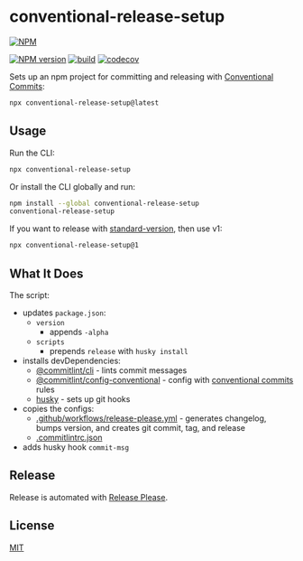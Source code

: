 # conventional-release-setup

[![NPM](https://nodei.co/npm/conventional-release-setup.png)](https://nodei.co/npm/conventional-release-setup/)

[![NPM version](https://img.shields.io/npm/v/conventional-release-setup.svg)](https://www.npmjs.com/package/conventional-release-setup)
[![build](https://github.com/remarkablemark/conventional-release-setup/actions/workflows/build.yml/badge.svg)](https://github.com/remarkablemark/conventional-release-setup/actions/workflows/build.yml)
[![codecov](https://codecov.io/gh/remarkablemark/conventional-release-setup/graph/badge.svg?token=9U6TQRNAZ9)](https://codecov.io/gh/remarkablemark/conventional-release-setup)

Sets up an npm project for committing and releasing with [Conventional Commits](https://www.conventionalcommits.org/):

```sh
npx conventional-release-setup@latest
```

## Usage

Run the CLI:

```sh
npx conventional-release-setup
```

Or install the CLI globally and run:

```sh
npm install --global conventional-release-setup
conventional-release-setup
```

If you want to release with [standard-version](https://www.npmjs.com/package/standard-version), then use v1:

```sh
npx conventional-release-setup@1
```

## What It Does

The script:

- updates `package.json`:
  - `version`
    - appends `-alpha`
  - `scripts`
    - prepends `release` with `husky install`
- installs devDependencies:
  - [@commitlint/cli](https://www.npmjs.com/package/@commitlint/cli) - lints commit messages
  - [@commitlint/config-conventional](https://www.npmjs.com/package/@commitlint/config-conventional) - config with [conventional commits](https://conventionalcommits.org/) rules
  - [husky](https://www.npmjs.com/package/husky) - sets up git hooks
- copies the configs:
  - [.github/workflows/release-please.yml](https://github.com/googleapis/release-please-action) - generates changelog, bumps version, and creates git commit, tag, and release
  - [.commitlintrc.json](https://github.com/remarkablemark/conventional-release-setup/blob/master/files/.commitlintrc.json)
- adds husky hook `commit-msg`

## Release

Release is automated with [Release Please](https://github.com/googleapis/release-please-action).

## License

[MIT](https://github.com/remarkablemark/conventional-release-setup/blob/master/LICENSE)
